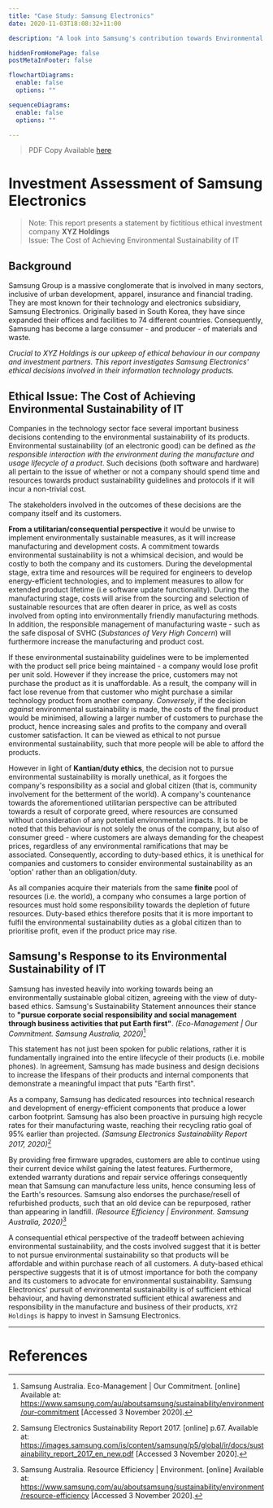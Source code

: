 ```yaml
---
title: "Case Study: Samsung Electronics"
date: 2020-11-03T18:08:32+11:00

description: "A look into Samsung's contribution towards Environmental Sustainability, if any..."

hiddenFromHomePage: false
postMetaInFooter: false

flowchartDiagrams:
  enable: false
  options: ""

sequenceDiagrams: 
  enable: false
  options: ""

---
```


> PDF Copy Available [here](z5206677-seng4920-report.pdf)

# Investment Assessment of Samsung Electronics

> Note: This report presents a statement by fictitious ethical investment company **XYZ Holdings**  
Issue: The Cost of Achieving Environmental Sustainability of IT

<!-- Brief background on the issue being discussed, to provide sufficient context, history and evidence. -->

## Background

Samsung Group is a massive conglomerate that is involved in many sectors, inclusive of urban development, apparel, insurance and financial trading. They are most known for their technology and electronics subsidiary, Samsung Electronics. Originally based in South Korea, they have since expanded their offices and facilities to 74 different countries. Consequently, Samsung has become a large consumer - and producer - of materials and waste.

_Crucial to XYZ Holdings is our upkeep of ethical behaviour in our company and investment partners. This report investigates Samsung Electronics' ethical decisions involved in their information technology products._

<!-- In depth ethical discussion. You need to clearly identify the ethical issue, and analyse it using ethical reasoning. Identify stakeholders, present the perspectives from both sides of the issue, and analyse the issue in terms of ethical theories (duty and consequence-based), and only if relevant, one code of conduct/ethics (e.g. the ACS Code of Conduct for an Australian IT company). -->

## Ethical Issue: The Cost of Achieving Environmental Sustainability of IT

Companies in the technology sector face several important business decisions contending to the environmental sustainability of its products. Environmental sustainability (of an electronic good) can be defined as _the responsible interaction with the environment during the manufacture and usage lifecycle of a product_. Such decisions (both software and hardware) all pertain to the issue of whether or not a company should spend time and resources towards product sustainability guidelines and protocols if it will incur a non-trivial cost.

The stakeholders involved in the outcomes of these decisions are the company itself and its customers.

**From a utilitarian/consequential perspective** it would be unwise to implement environmentally sustainable measures, as it will increase manufacturing and development costs. A commitment towards environmental sustainability is not a whimsical decision, and would be costly to both the company and its customers. During the developmental stage, extra time and resources will be required for engineers to develop energy-efficient technologies, and to implement measures to allow for extended product lifetime (i.e software update functionality). During the manufacturing stage, costs will arise from the sourcing and selection of sustainable resources that are often dearer in price, as well as costs involved from opting into environmentally friendly manufacturing methods. In addition, the responsible management of manufacturing waste - such as the safe disposal of SVHC (_Substances of Very High Concern_) will furthermore increase the manufacturing and product cost.

If these environmental sustainability guidelines were to be implemented with the product sell price being maintained - a company would lose profit per unit sold. However if they increase the price, customers may not purchase the product as it is unaffordable. As a result, the company will in fact lose revenue from that customer who might purchase a similar technology product from another company. _Conversely_, if the decision _against_ environmental sustainability is made, the costs of the final product would be minimised, allowing a larger number of customers to purchase the product, hence increasing sales and profits to the company and overall customer satisfaction. It can be viewed as ethical to not pursue environmental sustainability, such that more people will be able to afford the products.

However in light of **Kantian/duty ethics**, the decision not to pursue environmental sustainability is morally unethical, as it forgoes the company's responsibility as a social and global citizen (that is, community involvement for the betterment of the world). A company's countenance towards the aforementioned utilitarian perspective can be attributed towards a result of corporate greed, where resources are consumed without consideration of any potential environmental impacts. It is to be noted that this behaviour is not solely the onus of the company, but also of consumer greed - where customers are always demanding for the cheapest prices, regardless of any environmental ramifications that may be associated. Consequently, according to duty-based ethics, it is unethical for companies and customers to consider environmental sustainability as an 'option' rather than an obligation/duty.

As all companies acquire their materials from the same **finite** pool of resources (i.e. the world), a company who consumes a large portion of resources must hold some responsibility towards the depletion of future resources. Duty-based ethics therefore posits that it is more important to fulfil the environmental sustainability duties as a global citizen than to prioritise profit, even if the product price may rise.

## Samsung's Response to its Environmental Sustainability of IT

Samsung has invested heavily into working towards being an environmentally sustainable global citizen, agreeing with the view of duty-based ethics. Samsung's Sustainability Statement announces their stance to **"pursue corporate social responsibility and social management through business activities that put Earth first"**. _(Eco-Management | Our Commitment. Samsung Australia, 2020)_[^eco-management]

[^eco-management]: Samsung Australia. Eco-Management | Our Commitment. [online] Available at: <https://www.samsung.com/au/aboutsamsung/sustainability/environment/our-commitment> [Accessed 3 November 2020].

This statement has not just been spoken for public relations, rather it is fundamentally ingrained into the entire lifecycle of their products (i.e. mobile phones). In agreement, Samsung has made business and design decisions to increase the lifespans of their products and internal components that demonstrate a meaningful impact that puts "Earth first".

As a company, Samsung has dedicated resources into technical research and development of energy-efficient components that produce a lower carbon footprint. Samsung has also been proactive in pursuing high recycle rates for their manufacturing waste, reaching their recycling ratio goal of 95% earlier than projected. _(Samsung Electronics Sustainability Report 2017, 2020)_[^recycle-report]

[^recycle-report]: Samsung Electronics Sustainability Report 2017. [online] p.67. Available at: <https://images.samsung.com/is/content/samsung/p5/global/ir/docs/sustainability_report_2017_en_new.pdf> [Accessed 3 November 2020].

By providing free firmware upgrades, customers are able to continue using their current device whilst gaining the latest features. Furthermore, extended warranty durations and repair service offerings consequently mean that Samsung can manufacture less units, hence consuming less of the Earth's resources. Samsung also endorses the purchase/resell of refurbished products, such that an old device can be repurposed, rather than appearing in landfill. _(Resource Efficiency | Environment. Samsung Australia, 2020)_[^resource-efficiency]

[^resource-efficiency]: Samsung Australia. Resource Efficiency | Environment. [online] Available at: <https://www.samsung.com/au/aboutsamsung/sustainability/environment/resource-efficiency> [Accessed 3 November 2020].

<!-- > A short conclusion comprising a judgement of the ethical or unethical nature of the company's activities in relation to the issue discussed.  -->

A consequential ethical perspective of the tradeoff between achieving environmental sustainability, and the costs involved suggest that it is better to not pursue environmental sustainability so that products will be affordable and within purchase reach of all customers. A duty-based ethical perspective suggests that it is of utmost importance for both the company and its customers to advocate for environmental sustainability. Samsung Electronics' pursuit of environmental sustainability is of sufficient ethical behaviour, and having demonstrated sufficient ethical awareness and responsibility in the manufacture and business of their products, `XYZ Holdings` is happy to invest in Samsung Electronics.

---

# References

<!-- Look at the inline footnotes! -->